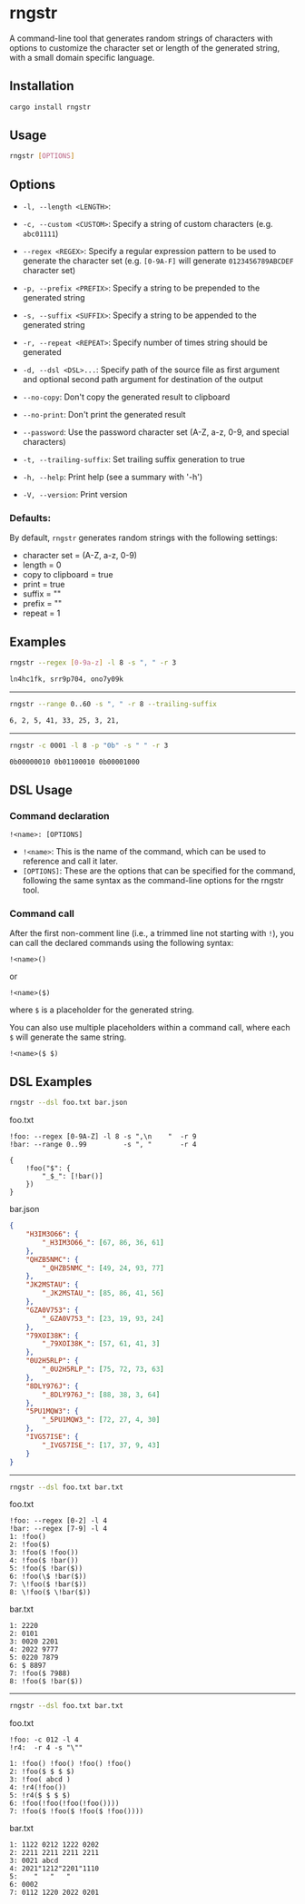 # rngstr

A command-line tool that generates random strings of characters with options to customize the character set or length of the generated string, with a small domain specific language.

## Installation

```bash 
cargo install rngstr
```

## Usage 

```bash
rngstr [OPTIONS]
```

## Options
- `-l, --length <LENGTH>`:

- `-c, --custom <CUSTOM>`:
          Specify a string of custom characters (e.g. `abc01111`)

- `--regex <REGEX>`:
          Specify a regular expression pattern to be used to generate the character set (e.g. `[0-9A-F]` will generate `0123456789ABCDEF` character set)

- `-p, --prefix <PREFIX>`:
          Specify a string to be prepended to the generated string

- `-s, --suffix <SUFFIX>`:
          Specify a string to be appended to the generated string

- `-r, --repeat <REPEAT>`:
          Specify number of times string should be generated

- `-d, --dsl <DSL>...`:
          Specify path of the source file as first argument and optional second path argument for destination of the output

- `--no-copy`:
          Don't copy the generated result to clipboard

- `--no-print`:
          Don't print the generated result

- `--password`:
          Use the password character set (A-Z, a-z, 0-9, and special characters)

- `-t, --trailing-suffix`:
          Set trailing suffix generation to true

- `-h, --help`:
          Print help (see a summary with '-h')

- `-V, --version`:
          Print version

### Defaults:

By default, `rngstr` generates random strings with the following settings:

- character set = (A-Z, a-z, 0-9)
- length = 0
- copy to clipboard = true
- print = true
- suffix = ""
- prefix = ""
- repeat = 1

## Examples

```bash
rngstr --regex [0-9a-z] -l 8 -s ", " -r 3 
```
```bash
ln4hc1fk, srr9p704, ono7y09k 
```

---

```bash
rngstr --range 0..60 -s ", " -r 8 --trailing-suffix
```
```bash
6, 2, 5, 41, 33, 25, 3, 21,
```

---

```bash
rngstr -c 0001 -l 8 -p "0b" -s " " -r 3 
```
```bash
0b00000010 0b01100010 0b00001000
```

## DSL Usage

### Command declaration

```
!<name>: [OPTIONS]
```

- `!<name>`: This is the name of the command, which can be used to reference and call it later.
- `[OPTIONS]`: These are the options that can be specified for the command, following the same syntax as the command-line options for the rngstr tool.

### Command call

After the first non-comment line (i.e., a trimmed line not starting with `!`), you can call the declared commands using the following syntax:

```
!<name>()
```

or

```
!<name>($)
```

where `$` is a placeholder for the generated string.

You can also use multiple placeholders within a command call, where each `$` will generate the same string.

```
!<name>($ $)
```

## DSL Examples

```bash
rngstr --dsl foo.txt bar.json 
```
foo.txt
```
!foo: --regex [0-9A-Z] -l 8 -s ",\n    "  -r 9
!bar: --range 0..99         -s ", "       -r 4

{
    !foo("$": {
        "_$_": [!bar()]
    })
}
```
bar.json
```json
{
    "H3IM3O66": {
        "_H3IM3O66_": [67, 86, 36, 61]
    },
    "QHZB5NMC": {
        "_QHZB5NMC_": [49, 24, 93, 77]
    },
    "JK2MSTAU": {
        "_JK2MSTAU_": [85, 86, 41, 56]
    },
    "GZA0V753": {
        "_GZA0V753_": [23, 19, 93, 24]
    },
    "79XOI38K": {
        "_79XOI38K_": [57, 61, 41, 3]
    },
    "0U2H5RLP": {
        "_0U2H5RLP_": [75, 72, 73, 63]
    },
    "8DLY976J": {
        "_8DLY976J_": [88, 38, 3, 64]
    },
    "5PU1MQW3": {
        "_5PU1MQW3_": [72, 27, 4, 30]
    },
    "IVG57ISE": {
        "_IVG57ISE_": [17, 37, 9, 43]
    }
}
```

---

```bash
rngstr --dsl foo.txt bar.txt 
```
foo.txt
```
!foo: --regex [0-2] -l 4 
!bar: --regex [7-9] -l 4
1: !foo()
2: !foo($)
3: !foo($ !foo())
4: !foo($ !bar())
5: !foo($ !bar($))
6: !foo(\$ !bar($))
7: \!foo($ !bar($))
8: \!foo($ \!bar($))
```
bar.txt
```
1: 2220
2: 0101
3: 0020 2201
4: 2022 9777
5: 0220 7879
6: $ 8897
7: !foo($ 7988)
8: !foo($ !bar($))
```

---

```bash
rngstr --dsl foo.txt bar.txt
```
foo.txt
```
!foo: -c 012 -l 4 
!r4:  -r 4 -s "\"" 

1: !foo() !foo() !foo() !foo()
2: !foo($ $ $ $)
3: !foo( abcd )
4: !r4(!foo())
5: !r4($ $ $ $)
6: !foo(!foo(!foo(!foo())))
7: !foo($ !foo($ !foo($ !foo())))
```
bar.txt
```
1: 1122 0212 1222 0202
2: 2211 2211 2211 2211
3: 0021 abcd 
4: 2021"1212"2201"1110
5:    "   "   "   
6: 0002
7: 0112 1220 2022 0201
```